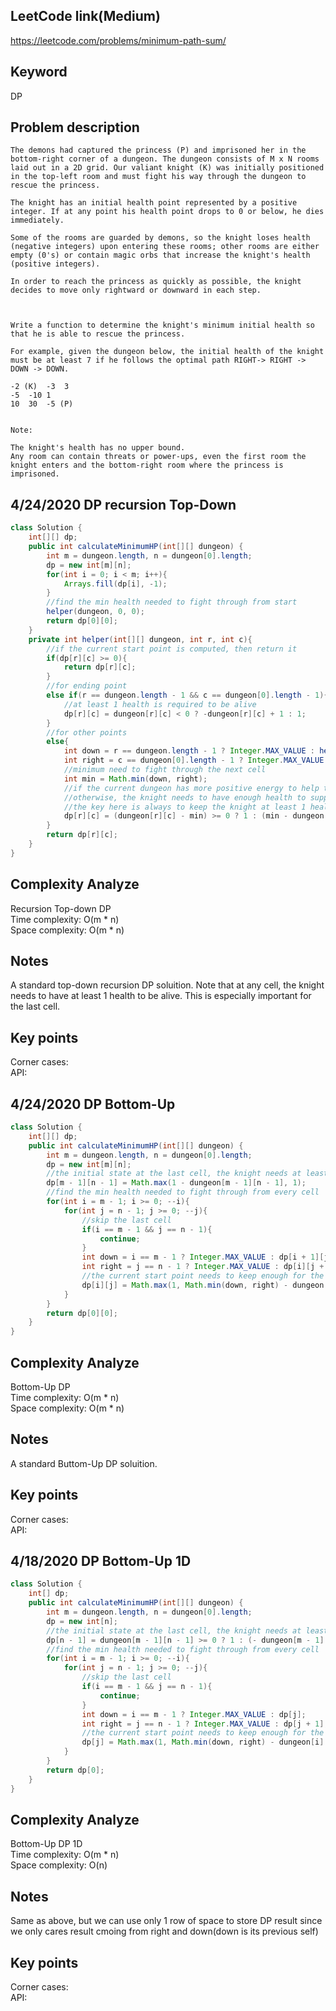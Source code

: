 ## LeetCode link(Medium)
https://leetcode.com/problems/minimum-path-sum/

## Keyword
DP

## Problem description
```
The demons had captured the princess (P) and imprisoned her in the bottom-right corner of a dungeon. The dungeon consists of M x N rooms laid out in a 2D grid. Our valiant knight (K) was initially positioned in the top-left room and must fight his way through the dungeon to rescue the princess.

The knight has an initial health point represented by a positive integer. If at any point his health point drops to 0 or below, he dies immediately.

Some of the rooms are guarded by demons, so the knight loses health (negative integers) upon entering these rooms; other rooms are either empty (0's) or contain magic orbs that increase the knight's health (positive integers).

In order to reach the princess as quickly as possible, the knight decides to move only rightward or downward in each step.

 

Write a function to determine the knight's minimum initial health so that he is able to rescue the princess.

For example, given the dungeon below, the initial health of the knight must be at least 7 if he follows the optimal path RIGHT-> RIGHT -> DOWN -> DOWN.

-2 (K)	-3	3
-5	-10	1
10	30	-5 (P)
 

Note:

The knight's health has no upper bound.
Any room can contain threats or power-ups, even the first room the knight enters and the bottom-right room where the princess is imprisoned.
```
## 4/24/2020 DP recursion Top-Down

```java
class Solution {
    int[][] dp;
    public int calculateMinimumHP(int[][] dungeon) {
        int m = dungeon.length, n = dungeon[0].length;
        dp = new int[m][n];
        for(int i = 0; i < m; i++){
            Arrays.fill(dp[i], -1);
        }
        //find the min health needed to fight through from start
        helper(dungeon, 0, 0);
        return dp[0][0];
    }
    private int helper(int[][] dungeon, int r, int c){
        //if the current start point is computed, then return it
        if(dp[r][c] >= 0){
            return dp[r][c];
        }
        //for ending point
        else if(r == dungeon.length - 1 && c == dungeon[0].length - 1){
            //at least 1 health is required to be alive
            dp[r][c] = dungeon[r][c] < 0 ? -dungeon[r][c] + 1 : 1;
        }
        //for other points
        else{
            int down = r == dungeon.length - 1 ? Integer.MAX_VALUE : helper(dungeon, r + 1, c);
            int right = c == dungeon[0].length - 1 ? Integer.MAX_VALUE : helper(dungeon, r, c + 1);
            //minimum need to fight through the next cell
            int min = Math.min(down, right);
            //if the current dungeon has more positive energy to help the knight to have enough health to fight the next cell, then the knight only needs to have 1 health to be alive when entering the cell
            //otherwise, the knight needs to have enough health to supplement the difference
            //the key here is always to keep the knight at least 1 health after entering the cell
            dp[r][c] = (dungeon[r][c] - min) >= 0 ? 1 : (min - dungeon[r][c]);
        }
        return dp[r][c];
    }
}
```

## Complexity Analyze
Recursion Top-down DP\
Time complexity: O(m * n)\
Space complexity: O(m * n)

## Notes
A standard top-down recursion DP soluition. Note that at any cell, the knight needs to have at least 1 health to be alive. This is especially important for the last cell.

## Key points
Corner cases: \
API:

## 4/24/2020 DP Bottom-Up

```java
class Solution {
    int[][] dp;
    public int calculateMinimumHP(int[][] dungeon) {
        int m = dungeon.length, n = dungeon[0].length;
        dp = new int[m][n];
        //the initial state at the last cell, the knight needs at least 1 health to be alive
        dp[m - 1][n - 1] = Math.max(1 - dungeon[m - 1][n - 1], 1);
        //find the min health needed to fight through from every cell
        for(int i = m - 1; i >= 0; --i){
            for(int j = n - 1; j >= 0; --j){
                //skip the last cell
                if(i == m - 1 && j == n - 1){
                    continue;
                }
                int down = i == m - 1 ? Integer.MAX_VALUE : dp[i + 1][j];
                int right = j == n - 1 ? Integer.MAX_VALUE : dp[i][j + 1];
                //the current start point needs to keep enough for the next smaller start cell or at least 1 heal to alive
                dp[i][j] = Math.max(1, Math.min(down, right) - dungeon[i][j]);
            }
        }
        return dp[0][0];
    }
}
```

## Complexity Analyze
Bottom-Up DP\
Time complexity: O(m * n)\
Space complexity: O(m * n)

## Notes
A standard Buttom-Up DP soluition.

## Key points
Corner cases: \
API:

## 4/18/2020 DP Bottom-Up 1D

```java
class Solution {
    int[] dp;
    public int calculateMinimumHP(int[][] dungeon) {
        int m = dungeon.length, n = dungeon[0].length;
        dp = new int[n];
        //the initial state at the last cell, the knight needs at least 1 health to be alive
        dp[n - 1] = dungeon[m - 1][n - 1] >= 0 ? 1 : (- dungeon[m - 1][n - 1] + 1);
        //find the min health needed to fight through from every cell
        for(int i = m - 1; i >= 0; --i){
            for(int j = n - 1; j >= 0; --j){
                //skip the last cell
                if(i == m - 1 && j == n - 1){
                    continue;
                }
                int down = i == m - 1 ? Integer.MAX_VALUE : dp[j];
                int right = j == n - 1 ? Integer.MAX_VALUE : dp[j + 1];
                //the current start point needs to keep enough for the next smaller start cell or at least 1 heal to alive
                dp[j] = Math.max(1, Math.min(down, right) - dungeon[i][j]);
            }
        }
        return dp[0];
    }
}
```

## Complexity Analyze
Bottom-Up DP 1D\
Time complexity: O(m * n)\
Space complexity: O(n)

## Notes
Same as above, but we can use only 1 row of space to store DP result since we only cares result cmoing from right and down(down is its previous self)

## Key points
Corner cases: \
API: